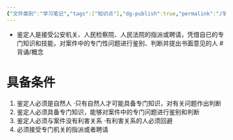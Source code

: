```yaml
---
{"文件类别":"学习笔记","tags":["知识点"],"dg-publish":true,"permalink":"/学习笔记/知识点/鉴定人/","dgPassFrontmatter":true}
---
```


- 鉴定人是接受公安机关、人民检察院、人民法院的指派或聘请，凭借自已的专门知识和技能，对案件中的专门性问题进行鉴别、判断并提出书面意见的人 #背诵/概念 
# 具备条件 
1. 鉴定人必须是自然人
·只有自然人才可能具备专门知识，对有关问题作出判断
2. 鉴定人必须具备专门知识，能够对案件中的专门问题进行鉴别和判断
3. 鉴定人必须与案件没有利害关系
·有利害关系的人必须回避
4. 必须接受专门机关的指派或者聘请